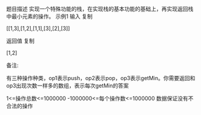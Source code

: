 题目描述
实现一个特殊功能的栈，在实现栈的基本功能的基础上，再实现返回栈中最小元素的操作。
示例1
输入
复制

[[1,3],[1,2],[1,1],[3],[2],[3]]

返回值
复制

[1,2]

备注:

有三种操作种类，op1表示push，op2表示pop，op3表示getMin。你需要返回和op3出现次数一样多的数组，表示每次getMin的答案

1<=操作总数<=1000000
-1000000<=每个操作数<=1000000
数据保证没有不合法的操作
